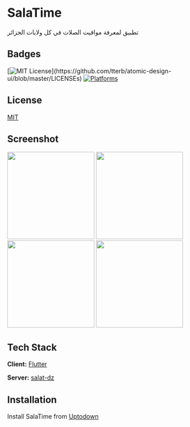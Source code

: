 # SalaTime

تطبيق لمعرفة مواقيت الصلات في كل ولايات الجزائر

## Badges


[![MIT License](https://img.shields.io/apm/l/atomic-design-ui.svg?)](https://github.com/tterb/atomic-design-ui/blob/master/LICENSEs)    [![Platforms](https://img.shields.io/badge/Platforms-Android%20WEB-blue)](https://hammiddi.me/)
## License

[MIT](https://choosealicense.com/licenses/mit/)

## Screenshot

<img src="https://i.postimg.cc/Sx0X6thn/img1.png" width="200">      <img src="https://i.postimg.cc/cHKgMqr8/img2.png" width="200">       <img src="https://i.postimg.cc/jdT2CnQf/img3.png" width="200">       <img src="https://i.postimg.cc/d35129GD/img4.png" width="200">

  
## Tech Stack

**Client:** [Flutter](https://github.com/flutter/flutter)

**Server:** [salat-dz](https://github.com/mohammedi-haroune/salat-dz)
  
## Installation 

Install SalaTime from [Uptodown](https://salatime.hammiddi.me/)
